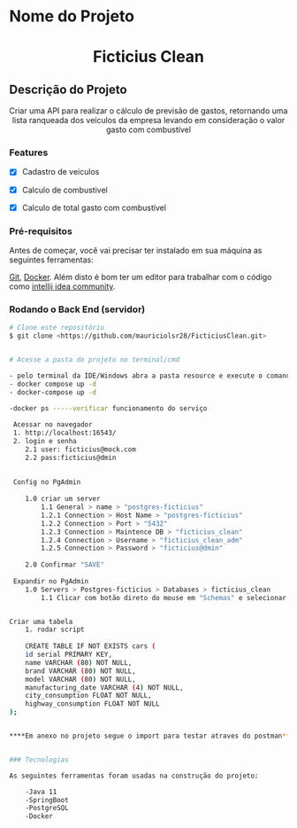 
# Nome do Projeto
<h1 align="center">Ficticius Clean</h1>



## Descrição do Projeto
<p align="center">Criar uma API para realizar o cálculo de previsão de gastos, retornando uma lista ranqueada dos veículos da empresa levando em consideração o valor gasto com combustível</p>


### Features

- [x] Cadastro de veiculos
- [x] Calculo de combustivel
- [x] Calculo de total gasto com combustível


### Pré-requisitos

Antes de começar, você vai precisar ter instalado em sua máquina as seguintes ferramentas:

[Git](https://git-scm.com), [Docker](https://www.docker.com/products/docker-desktop).
Além disto é bom ter um editor para trabalhar com o código como [intellij idea community](https://www.jetbrains.com/pt-br/idea/download/#section=windows).



### Rodando o Back End (servidor)

```bash
# Clone este repositório
$ git clone <https://github.com/mauriciolsr28/FicticiusClean.git>


# Acesse a pasta do projeto no terminal/cmd

- pelo terminal da IDE/Windows abra a pasta resource e execute o comando abaixo:
- docker compose up -d
- docker-compose up -d

-docker ps -----verificar funcionamento do serviço
 
 Acessar no navegador 
 1. http://localhost:16543/
 2. login e senha
	2.1 user: ficticius@mock.com
	2.2 pass:ficticius@dmin
	
	
 Config no PgAdmin 
 
	1.0 criar um server
		1.1 General > name > "postgres-ficticius"
		1.2.1 Connection > Host Name > "postgres-ficticius"
		1.2.2 Connection > Port > "5432"
		1.2.3 Connection > Maintence DB > "ficticius_clean"
		1.2.4 Connection > Username > "ficticius_clean_adm"
		1.2.5 Connection > Password > "ficticius@dmin"
	
	2.0 Confirmar "SAVE"
	
 Expandir no PgAdmin
	1.0 Servers > Postgres-ficticius > Databases > ficticius_clean
		1.1 Clicar com botão direto do mouse em "Schemas" e selecionar "Query Tool"


Criar uma tabela
	1. rodar script
	
	CREATE TABLE IF NOT EXISTS cars (
	id serial PRIMARY KEY,
	name VARCHAR (80) NOT NULL,
	brand VARCHAR (80) NOT NULL,
	model VARCHAR (80) NOT NULL,
    manufacturing_date VARCHAR (4) NOT NULL,
	city_consumption FLOAT NOT NULL,
	highway_consumption FLOAT NOT NULL
);


****Em anexo no projeto segue o import para testar atraves do postman*****


### Tecnologias

As seguintes ferramentas foram usadas na construção do projeto:

	-Java 11
	-SpringBoot
	-PostgreSQL
	-Docker
	
